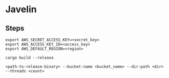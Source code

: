 # Javelin

## Steps

```
export AWS_SECRET_ACCESS_KEY=<secret_key>
export AWS_ACCESS_KEY_ID=<access_key>
export AWS_DEFAULT_REGION=<region>
```

```
cargo build --release
```

```
<path-to-release-binary> --bucket-name <bucket_name> --dir-path <dir> --threads <count>
```
